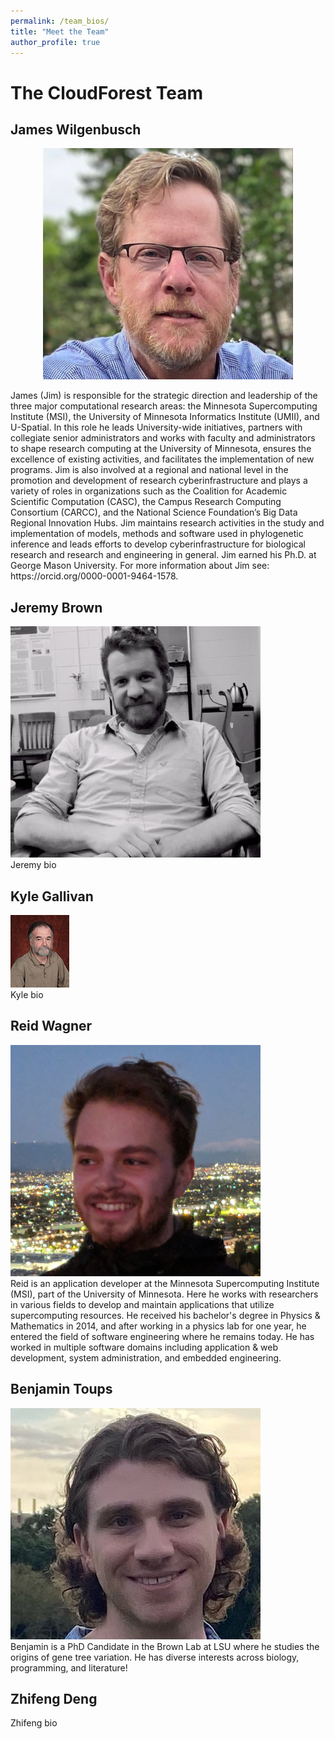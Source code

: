 ```yaml
---
permalink: /team_bios/
title: "Meet the Team"
author_profile: true
---
```


# The CloudForest Team
  
## James Wilgenbusch  
<p align="center">
  <img src="../assets/team-images/jim.jpg" />
</p>  
James (Jim) is responsible for the strategic direction and leadership of the three major computational research areas: the Minnesota Supercomputing Institute (MSI), the University of Minnesota Informatics Institute (UMII), and U-Spatial. In this role he leads University-wide initiatives, partners with collegiate senior administrators and works with faculty and administrators to shape research computing at the University of Minnesota, ensures the excellence of existing activities, and facilitates the implementation of new programs.  Jim is also involved at a regional and national level in the promotion and development of research cyberinfrastructure and plays a variety of roles in organizations such as the Coalition for Academic Scientific Computation (CASC), the Campus Research Computing Consortium (CARCC), and the National Science Foundation’s Big Data Regional Innovation Hubs.  Jim maintains research activities in the study and implementation of models, methods and software used in phylogenetic inference and leads efforts to develop cyberinfrastructure for biological research and research and engineering in general. Jim earned his Ph.D. at George Mason University. For more information about Jim see: https://orcid.org/0000-0001-9464-1578.  
  
## Jeremy Brown  
![](/assets/team-images/JMBrown.jpg)    
Jeremy bio  
  
## Kyle Gallivan  
![](/assets/team-images/gallivan_t.jpg)    
Kyle bio  
  
## Reid Wagner  
![](/assets/team-images/reid.jpg)    
Reid is an application developer at the Minnesota Supercomputing Institute (MSI), part of the University of Minnesota. Here he works with researchers in various fields to develop and maintain applications that utilize supercomputing resources. He received his bachelor's degree in Physics & Mathematics in 2014, and after working in a physics lab for one year, he entered the field of software engineering where he remains today. He has worked in multiple software domains including application & web development, system administration, and embedded engineering.  
  
## Benjamin Toups  
![](/assets/team-images/ben.jpg)    
Benjamin is a PhD Candidate in the Brown Lab at LSU where he studies the origins of gene tree variation. He has diverse interests across biology, programming, and literature!  
  
## Zhifeng Deng
Zhifeng bio


